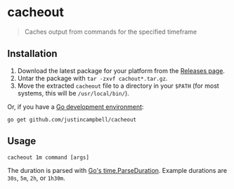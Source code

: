 # cacheout

> Caches output from commands for the specified timeframe

## Installation

1. Download the latest package for your platform from the [Releases page](https://github.com/justincampbell/cacheout/releases/latest).
2. Untar the package with `tar -zxvf cachout*.tar.gz`.
3. Move the extracted `cacheout` file to a directory in your `$PATH` (for most systems, this will be `/usr/local/bin/`).

Or, if you have a [Go development environment](https://golang.org/doc/install):

```
go get github.com/justincampbell/cacheout
```

## Usage

```
cacheout 1m command [args]
```

The duration is parsed with [Go's time.ParseDuration](https://golang.org/pkg/time/#ParseDuration).
Example durations are `30s`, `5m`, `2h`, or `1h30m`.
